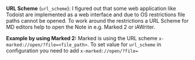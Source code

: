 **URL Scheme** (`url_scheme`): I figured out that some web application like Todoist are implemented as a web interface and due to OS restrictions file paths cannot be opened. To work around the restrictions a URL Scheme  for MD editors help to open the Note in e.g. Marked 2 or iAWriter.

**Example by using Marked 2:**
Marked is using the URL scheme `x-marked://open/?file=<file_path>`. To set value for `url_scheme` in configuration you need to add `x-marked://open/?file=`